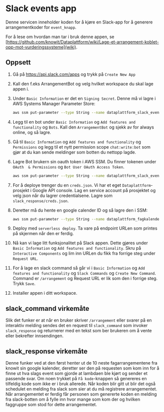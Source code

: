 # Slack events app
Denne servicen inneholder koden for å kjøre en Slack-app for å generere arrangementkoder for
```event_knapp```.

For å lese om hvordan man tar i bruk denne appen, se
[https://github.com/knowit/Dataplattform/wiki/Lage-et-arrangement-koblet-opp-mot-vurderingssysteme](wiki).

## Oppsett

1. Gå på https://api.slack.com/apps og trykk på `Create New App`
2. Kall den f.eks ArrangementBot og velg hvilket workspace du skal lage appen i.
3.
    Under `Basic Information` er det en `Signing Secret`. Denne må vi lagre i AWS Systems Manager Parameter Store:

    ```bash
    aws ssm put-parameter --type String --name dataplattform_slack_event_app_secret  --tags Key=Project,Value=Dataplattform --value <verdi>
    ```
4.
    Legg til en bot under `Basic Information` og `Add features and functionality` og `Bots`. Kall den `ArrangementBot` og sjekk av for always online, og så lagre.
5.
    Gå til `Basic Information` og `Add features and functionality` og `Permissions` og legg til et nytt permission scope `chat:write:bot` som gjør at du kan sende meldinger som botten du nettopp lagde.

6.
    Lagre Bot brukern sin oauth token i AWS SSM. Du finner tokenen under `OAuth  & Permissions` og `Bot User OAuth Access Token`.

    ```bash
    aws ssm put-parameter --type String --name dataplattform_slack_event_oauth --tags Key=Project,Value=Dataplattform --value xoxb-...
    ```
7.
    For å deploye trenger du en ```creds.json```. Vi har et eget ```Dataplattform```-prosjekt i Google API console. Lag en service account på prosjektet og velg json når du lagrer credentialsene. Lagre som ```slack_response/creds.json```.
8.
    Deretter må du hente en google calender ID og så lagre den i SSM:
    ```bash
    aws ssm put-parameter --type String --name dataplattform_fagkalender_id  --tags Key=Project,Value=Dataplattform --value ....@group.calendar.google.com
    ```
9.
    Deploy med ```serverless deploy```. Ta vare på endpoint URLen som printes på skjermen når den er ferdig.

10. 
    Nå kan vi lage litt funksjonalitet på Slack appen. Dette gjøres under `Basic Information` og `Add features and functionality`. Skru på `Interactive Components` og lim inn URLen du fikk fra forrige steg under `Request URL`.

11.
    For å lage en slack command så går vi i `Basic Information` og `Add features and functionality` og `Slack Commands` og `Create New Command`. Command er `/arrangement` og Request URL er lik som den i forrige steg. Trykk `Save`.

12.
    Installer appen i ditt workspace.


## slack_command virkemåte
Slik det funker er at når en bruker skriver ```/arrangement``` eller svarer på en interaktiv
melding sendes det en request til ```slack_command``` som invoker ```slack_response``` og
returnerer med en tekst som ber brukeren om å vente eller bekrefter innsendingen.


## slack_response virkemåte
Denne funker ved at den først henter ut de 10 neste fagarrangementene fra knowit sin google
kalender, deretter ser den på requesten som kom inn for å finne ut hva slags event som gjorde at
lambdaen ble kjørt og sender et passende svar. Om noen trykket på ```Få kode```-knappen så
genereres en tilfeldig kode som ikke er i bruk allerede. Når koden blir gitt ut blir det også
schedulet en melding fra slack som sier at du må registrere
arrangementet. Når arrangementet er ferdig får personen som genererte koden en melding fra
slack-botten om å fylle inn hvor mange som kom der og hvilken faggruppe som stod for dette
arrangementet.
